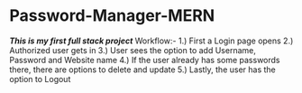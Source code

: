 # Password-Manager-MERN
***This is my first full stack project***
Workflow:-
1.) First a Login page opens
2.) Authorized user gets in
3.) User sees the option to add Username, Password and Website name
4.) If the user already has some passwords there, there are options to delete and update
5.) Lastly, the user has the option to Logout
